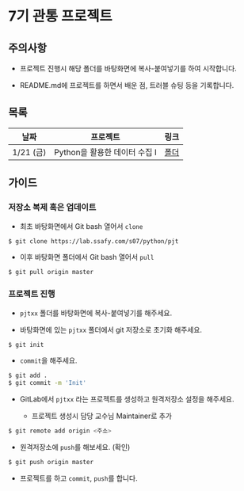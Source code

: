 # 7기 관통 프로젝트

## 주의사항

* 프로젝트 진행시 해당 폴더를 바탕화면에 복사-붙여넣기를 하여 시작합니다.

* README.md에 프로젝트를 하면서 배운 점, 트러블 슈팅 등을 기록합니다.

## 목록

| 날짜      | 프로젝트                      | 링크            |
| --------- | ----------------------------- | --------------- |
| 1/21 (금) | Python을 활용한 데이터 수집 I | [폴더](./pjt01) |

## 가이드

### 저장소 복제 혹은 업데이트

* 최초 바탕화면에서 Git bash 열어서 `clone`

```bash
$ git clone https://lab.ssafy.com/s07/python/pjt
```

* 이후 바탕화면 폴더에서 Git bash 열어서 `pull` 

```bash
$ git pull origin master
```

### 프로젝트 진행

* `pjtxx` 폴더를 바탕화면에 복사-붙여넣기를 해주세요.

* 바탕화면에 있는 `pjtxx` 폴더에서 git 저장소로 초기화 해주세요.

```bash
$ git init
```

* `commit`을 해주세요. 

```bash
$ git add .
$ git commit -m 'Init'
```

* GitLab에서 `pjtxx` 라는 프로젝트를 생성하고 원격저장소 설정을 해주세요. 

    * 프로젝트 생성시 담당 교수님 Maintainer로 추가

```bash
$ git remote add origin <주소>
```

* 원격저장소에 `push`를 해보세요. (확인)

```bash
$ git push origin master
```

* 프로젝트를 하고 `commit`, `push`를 합니다.
